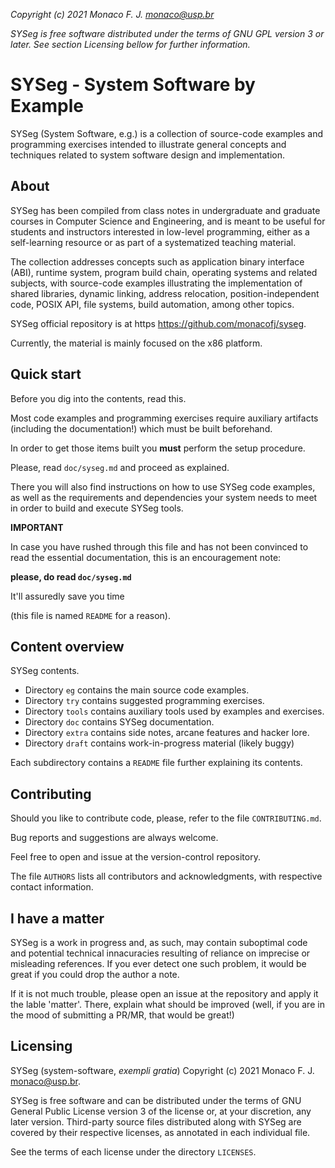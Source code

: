 <!--
   SPDX-FileCopyrightText: 2001 Monaco F. J. <monaco@usp.br>
  
   SPDX-License-Identifier: GPL-3.0-or-later

   This file is part of SYSeg, available at https://github.com/monacofj/syseg.
-->

 _Copyright (c) 2021 Monaco F. J. <monaco@usp.br>_ 

 _SYSeg is free software distributed under the terms of GNU GPL version 3 or later.
 See section Licensing bellow for further information._

 SYSeg - System Software by Example
 ========================================
 SYSeg (System Software, e.g.) is a collection of source-code examples and 
 programming exercises intended to illustrate general concepts and techniques 
 related to system software design and implementation.

 About
 -------------------------------------------
 
 SYSeg has been compiled from class notes in undergraduate and graduate courses 
 in Computer Science and Engineering, and is meant to  be useful for students
 and instructors interested in low-level programming, either as a self-learning
 resource or as part of a systematized teaching material.

 The collection addresses concepts such as application binary interface
 (ABI), runtime system, program build chain, operating systems and related
 subjects, with source-code examples illustrating the implementation of
 shared libraries, dynamic linking, address relocation, position-independent
 code, POSIX API, file systems, build automation, among other topics.

 SYSeg official repository is at https https://github.com/monacofj/syseg.

 Currently, the material is mainly focused on the x86 platform.


 Quick start
 -----------------------------------------------

 Before you dig into the contents, read this.
 
 Most code examples and programming exercises require auxiliary artifacts 
 (including the documentation!) which must be built beforehand. 

 In order to get those items built you **must** perform the setup procedure.

 Please, read `doc/syseg.md` and proceed as explained.

 There you will also find instructions on how to use SYSeg code examples,
 as well as the requirements and dependencies your system needs to meet
 in order to build and execute SYSeg tools.

 **IMPORTANT**

 In case you have rushed through this file and has not been convinced to read
 the essential documentation, this is an encouragement note:

 **please, do read `doc/syseg.md`**

 It'll assuredly save you time

 (this file is named `README` for a reason).

 Content overview
 ------------------------------
 
 SYSeg contents. 

 - Directory `eg`    contains the main source code examples.
 - Directory `try`   contains suggested programming exercises.
 - Directory `tools` contains auxiliary tools used by examples and exercises.
 - Directory `doc`   contains SYSeg documentation.
 - Directory `extra` contains side notes, arcane features and hacker lore.
 - Directory `draft` contains work-in-progress material (likely buggy)

 Each subdirectory contains a `README` file further explaining its contents.
 
 Contributing
 ------------------------------
 
 Should you like to contribute code, please, refer to the file
 `CONTRIBUTING.md`.

 Bug reports and suggestions are always welcome.

 Feel free to open and issue at the version-control repository.

 The file `AUTHORS` lists all contributors and acknowledgments, with
 respective contact information.

 I have a matter
 ------------------------------

 SYSeg is a work in progress and, as such, may contain suboptimal code and
 potential technical innacuracies resulting of reliance on imprecise or misleading
 references. If you ever detect one such problem, it would be great if you could 
 drop the author a note.
 
 If it is not much trouble, please open an issue at the repository and
 apply it the lable 'matter'. There, explain what should be improved
 (well, if you are in the mood of submitting a PR/MR, that would be great!)

 Licensing
 -----------------------------
 
 SYSeg (system-software, _exempli gratia_)
 Copyright (c) 2021 Monaco F. J. <monaco@usp.br>. 

 SYSeg is free software and can be distributed under the terms of GNU General
 Public License version 3 of the license or, at your discretion, any later 
 version. Third-party source files distributed along with SYSeg are  covered 
 by their respective licenses, as annotated in each individual file.

 See the terms of each license under the directory `LICENSES`. 

 
 
